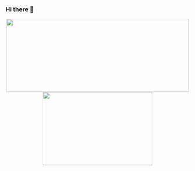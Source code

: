 ### Hi there 👋

<!--
**JareBear12418/JareBear12418** is a ✨ _special_ ✨ repository because its `README.md` (this file) appears on your GitHub profile.

Here are some ideas to get you started:

- 🔭 I’m currently working on ...
- 🌱 I’m currently learning ...
- 👯 I’m looking to collaborate on ...
- 🤔 I’m looking for help with ...
- 💬 Ask me about ...
- 📫 How to reach me: ...
- 😄 Pronouns: ...
- ⚡ Fun fact: ...
-->
<p align="center">
  <img height="200" width="500" src="https://github-readme-stats.vercel.app/api?username=jarebear12418&count_private=true&show_icons=true&theme=dark"/>
  <img height="200" width="300" src="https://github-readme-stats.vercel.app/api/top-langs/?username=jarebear12418&theme=dark"/>
</p>
